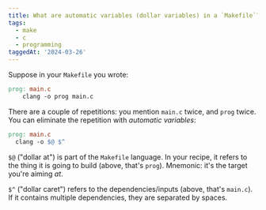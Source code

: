 ```yaml
---
title: What are automatic variables (dollar variables) in a `Makefile`?
tags:
  - make
  - c
  - programming
taggedAt: '2024-03-26'
---
```


Suppose in your `Makefile` you wrote:

```Makefile
prog: main.c
	clang -o prog main.c
```

There are a couple of repetitions: you mention `main.c` twice, and `prog` twice. You can eliminate the repetition with _automatic variables_:

```Makefile
prog: main.c
  clang -o $@ $^
```

`$@` ("dollar at") is part of the `Makefile` language. In your recipe, it refers to the thing it is going to build (above, that's `prog`). Mnemonic: it's the target you're aiming _at_.

`$^` ("dollar caret") refers to the dependencies/inputs (above, that's `main.c`). If it contains multiple dependencies, they are separated by spaces.
